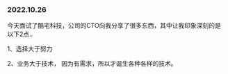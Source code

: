 ### 2022.10.26

今天面试了酷宅科技，公司的CTO向我分享了很多东西，其中让我印象深刻的是以下2点..

1、选择大于努力

2、业务大于技术， 因为有需求，所以才诞生各种各样的技术。
